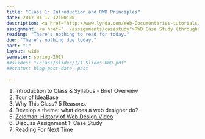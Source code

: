 ```yaml
---
title: "Class 1: Introduction and RWD Principles"
date: 2017-01-17 12:00:00
description: <a href="http://www.lynda.com/Web-Documentaries-tutorials/Jeffrey-Zeldman-20-years-Web-Design-Community/167374/188504-4.html">Brief history of web design video</a>, web standards and why responsive design is important, Mac boot camp, <a href="https://kent.qualtrics.com/SE/?SID=SV_a4PH8dqAyP5ylUN">Introductory Class Survey</a>.
assignment: <a href="../assignments/casestudy">RWD Case Study (throughout semester)</a>
reading: "There's nothing to read for today."
due: "There's nothing due today."
part: "1"
layout: wide
semester: spring-2017
##slides: "/class/slides/1/1-Slides-RWD.pdf"
##status: blog-post-date--past

---
```


1.  Introduction to Class & Syllabus - Brief Overview
2.  Tour of IdeaBase
2.  Why This Class?  5 Reasons.
3.  Develop a theme: what does a web designer do?
4.  [Zeldman: History of Web Design Video](http://www.lynda.com/Web-Documentaries-tutorials/Jeffrey-Zeldman-20-years-Web-Design-Community/167374/188504-4.html)
5.  Discuss Assignment 1: Case Study
6.  Reading For Next Time
